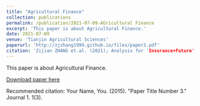 ```yaml
---
title: "Agricultural Finance"
collection: publications
permalink: /publication/2021-07-09-AGricultural Finance
excerpt: 'This paper is about Agricultural Finance.'
date: 2021-07-09
venue: 'Tianjin Agricultural Sciences'
paperurl: 'http://zjzhang1999.github.io/files/paper2.pdf'
citation: 'Zijian ZHANG et.al. (2021); Analysis for 'Insurance+Future' impact for farms.'
---
```

This paper is about Agricultural Finance. 

[Download paper here](http://zjzhang1999.github.io/files/paper2.pdf)

Recommended citation: Your Name, You. (2015). "Paper Title Number 3." Journal 1. 1(3).

